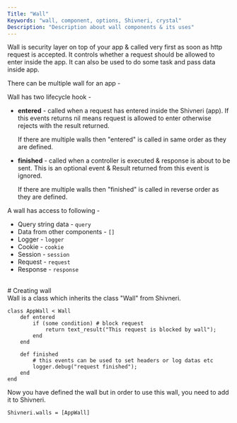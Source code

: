 ```yaml
---
Title: "Wall"
Keywords: "wall, component, options, Shivneri, crystal"
Description: "Description about wall components & its uses"
---
```


Wall is security layer on top of your app & called very first as soon as http request is accepted. It controls whether a request should be allowed to enter inside the app. It can also be used to do some task and pass data inside app.

There can be multiple wall for an app -

Wall has two lifecycle hook -

* **entered** - called when a request has entered inside the Shivneri (app). If this events returns nil means request is allowed to enter otherwise rejects with the result returned.

    If there are multiple walls then "entered" is called in same order as they are defined.
    
* **finished** - called when a controller is executed & response is about to be sent. This is an optional event & Result returned from this event is ignored.

    If there are multiple walls then "finished" is called in reverse order as they are defined.


A wall has access to following - 

* Query string data - `query`
* Data from other components -  `[]`
* Logger - `logger`
* Cookie - `cookie`
* Session - `session`
* Request - `request`
* Response - `response`

<br>
# Creating wall

<br>
Wall is a class which inherits the class "Wall" from Shivneri.

```
class AppWall < Wall
    def entered
        if (some condition) # block request
            return text_result("This request is blocked by wall");
        end
    end

    def finished
        # this events can be used to set headers or log datas etc
        logger.debug("request finished");
    end
end
```

Now you have defined the wall but in order to use this wall, you need to add it to Shivneri.

```
Shivneri.walls = [AppWall]
```